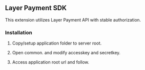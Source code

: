 ## Layer Payment  SDK

This extension utilizes Layer Payment API with stable authorization.

### Installation

1. Copy/setup application folder to server root.

2. Open common. and modify accesskey and secretkey.

3. Access application root url and follow.
